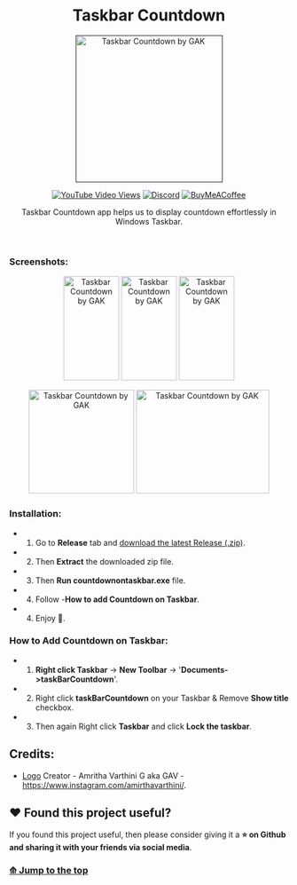 <div align="center">
<h1>Taskbar Countdown</h1>
<p align="center">

<a  href="" ><img  width="265" height="265" alt="Taskbar Countdown by GAK" title="Taskbar Countdown" src="https://user-images.githubusercontent.com/49812701/188447832-6a78cffa-636c-4e4f-8512-6b787c0ad8dd.png"></a>
</p>
 
 <div align="center">
<a href="https://www.youtube.com/playlist?list=PLwfmXAeVRyvkiFj_kyodNsd2uUa-0yrAG"><img alt="YouTube Video Views" src="https://img.shields.io/youtube/views/HbqW0zCIZYg?style=social"></a> <a href="https://discord.gg/SMJ44xQz7p"><img alt="Discord" src="https://img.shields.io/discord/866341547042013244?color=%235465DE&label=Discord&logo=discord&logoColor=white"></a> <a href="https://www.buymeacoffee.com/ArvinthKrishna"><img alt="BuyMeACoffee" src="https://badgen.net/badge/icon/buymeacoffee?icon=buymeacoffee&label"></a>
</div>
 
Taskbar Countdown app helps us to display countdown effortlessly in Windows Taskbar.
 
</div>
 
 <br>
 
 ### Screenshots:
 
 
<p align="center">
  <img  width="100" height="187.5"  alt="Taskbar Countdown by GAK" title="Takbar_Countdown - Home Screen" src="https://user-images.githubusercontent.com/49812701/188782573-c4ad50c5-3661-4ef7-ae22-87d5b9b58760.png">
  <img  width="100" height="187.5"  alt="Taskbar Countdown by GAK" title="Taskbar_Countdown - Countdown Adder Screen" src="https://user-images.githubusercontent.com/49812701/188782669-56a57458-e720-4bac-9ab6-01476ce337e6.png">
  <img  width="100" height="187.5"  alt="Taskbar Countdown by GAK" title="Taskbar_Countdown - Settings Screen" src="https://user-images.githubusercontent.com/49812701/188782765-e5e69f1c-3780-40b1-8d2e-5481e60c02b0.png">

 
<p align="center">
  <img  width="190" height="187.5"  alt="Taskbar Countdown by GAK" title="Taskbar_Countdown - System Tray" src="https://user-images.githubusercontent.com/49812701/188798136-787d6bc6-8d05-458d-8663-431d07184ca9.png">
  <img  width="240" height="187.5"  alt="Taskbar Countdown by GAK" title="Taskbar_Countdown - Countdown on Taskbar + System Tray" src="https://user-images.githubusercontent.com/49812701/188794333-0170dbd1-830a-4d0e-8b02-ebce4e36ea97.png">
</p>
  
  
  ### Installation:
  
 * 1) Go to **Release** tab and [download the latest Release (.zip)](https://github.com/Arvinth-Krishna/taskbar-countdown/releases/download/v1.0.0/countdown_taskbar_v1.0.0.zip).
 * 2) Then **Extract** the downloaded zip file.
 * 3) Then **Run countdownontaskbar.exe** file.
 * 4) Follow -**How to add Countdown on Taskbar**.
 * 4) Enjoy 🥳.

  ### How to Add Countdown on Taskbar:
  
 * 1) **Right click Taskbar** -> **New Toolbar** -> '**Documents->taskBarCountdown**'.
 * 2) Right click **taskBarCountdown** on your Taskbar & Remove **Show title** checkbox.
 * 3) Then again Right click **Taskbar** and click **Lock the taskbar**.
 

## Credits:

* [Logo](https://github.com/Arvinth-Krishna/taskbar-countdown#taskbar-countdown) Creator - Amritha Varthini G aka GAV - https://www.instagram.com/amirthavarthini/.


## ❤️ Found this project useful?
If you found this project useful, then please consider giving it a **⭐ on Github and sharing it with your friends via social media**.


### [⟰ Jump to the top](https://github.com/Arvinth-Krishna/taskbar-countdown#taskbar-countdown)
